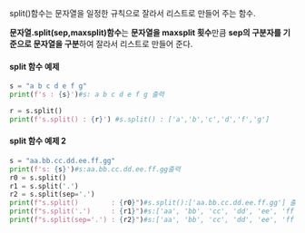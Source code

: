 split()함수는 문자열을 일정한 규칙으로 잘라서 리스트로 만들어 주는 함수.

**문자열.split(sep,maxsplit)함수**는 **문자열을 maxsplit 횟수**만큼 **sep의 구분자를 기준으로 문자열을 구분**하여 잘라서 리스트로 만들어 준다.
#### split 함수 예제
```python
s = "a b c d e f g"
print(f's : {s}')#s: a b c d e f g 출력

r = s.split()
print(f's.split() : {r}') #s.split() : ['a','b','c','d','f','g']
```
#### split 함수 예제 2
```python
s = "aa.bb.cc.dd.ee.ff.gg"
print(f's: {s}')#s:aa.bb.cc.dd.ee.ff.gg출력
r0 = s.split()
r1 = s.split('.')
r2 = s.split(sep='.')
print(f"s.split()        : {r0}")#s.split():['aa.bb.cc.dd.ee.ff.gg'] 출력
print(f"s.split('.')     : {r1}")#s:['aa', 'bb', 'cc', 'dd', 'ee', 'ff', 'gg'] 출력
print(f"s.split(sep='.') : {r2}")#s:['aa', 'bb', 'cc', 'dd', 'ee', 'ff', 'gg'] 출력
```
